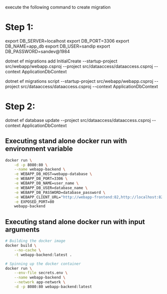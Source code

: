 execute the following command to create migration 

Step 1:
========================================
export DB_SERVER=localhost
export DB_PORT=3306
export DB_NAME=app_db
export DB_USER=sandip
export DB_PASSWORD=sandev@1984

dotnet ef migrations add InitialCreate --startup-project src/webapp/webapp.csproj --project src/dataaccess/dataaccess.csproj --context ApplicationDbContext

dotnet ef migrations script --startup-project src/webapp/webapp.csproj --project src/dataaccess/dataaccess.csproj --context ApplicationDbContext


Step 2:
========================================

dotnet ef database update --project src/dataaccess/dataaccess.csproj --context ApplicationDbContext


## Executing stand alone docker run with environment variable

```bash 
docker run \
    -d -p 8080:80 \
    --name webapp-backend \
    -e WEBAPP_DB_HOST=webapp-database \
    -e WEBAPP_DB_PORT=3306 \
    -e WEBAPP_DB_NAME=user_name \
    -e WEBAPP_DB_USER=database_name \
    -e WEBAPP_DB_PASSWORD=database_password \
    -e WEBAPP_CLIENT_URL="http://webapp-frontend:82,http://localhost:82,http://localhost:4200" \
    -e EXPOSED_PORT=80
    webapp-backend
```

## Executing stand alone docker run with input arguments

```bash
# Building the docker image
docker build \
    --no-cache \
    -t webapp-backend:latest .

# Spinning up the docker container
docker run \
    --env-file secrets.env \
    --name webapp-backend \
    --network app-network \
    -d -p 8080:80 webapp-backend:latest
```



